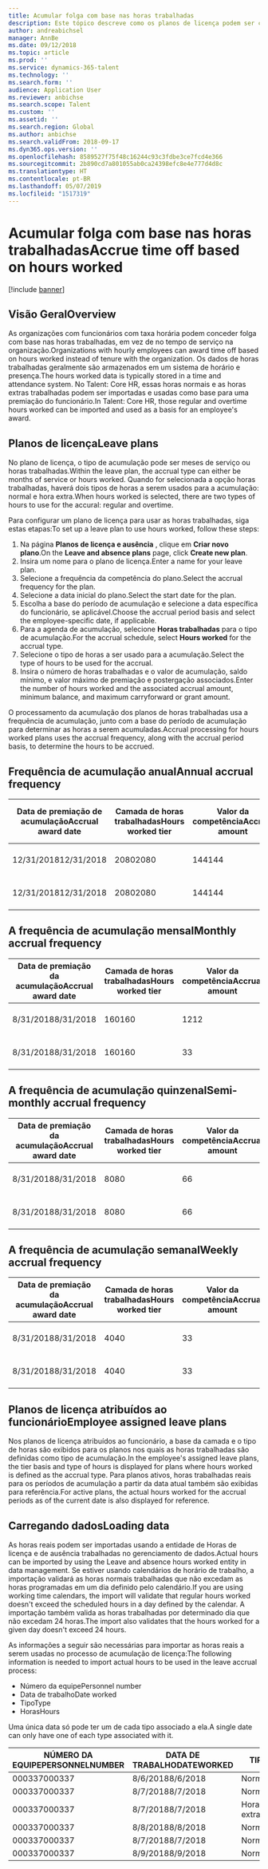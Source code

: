 ```yaml
---
title: Acumular folga com base nas horas trabalhadas
description: Este tópico descreve como os planos de licença podem ser configurados para acumular folga com base nas horas trabalhadas.
author: andreabichsel
manager: AnnBe
ms.date: 09/12/2018
ms.topic: article
ms.prod: ''
ms.service: dynamics-365-talent
ms.technology: ''
ms.search.form: ''
audience: Application User
ms.reviewer: anbichse
ms.search.scope: Talent
ms.custom: ''
ms.assetid: ''
ms.search.region: Global
ms.author: anbichse
ms.search.validFrom: 2018-09-17
ms.dyn365.ops.version: ''
ms.openlocfilehash: 8589527f75f48c16244c93c3fdbe3ce7fcd4e366
ms.sourcegitcommit: 2b890cd7a801055ab0ca24398efc8e4e777d4d8c
ms.translationtype: HT
ms.contentlocale: pt-BR
ms.lasthandoff: 05/07/2019
ms.locfileid: "1517319"
---
```

# <a name="accrue-time-off-based-on-hours-worked"></a><span data-ttu-id="4ba59-103">Acumular folga com base nas horas trabalhadas</span><span class="sxs-lookup"><span data-stu-id="4ba59-103">Accrue time off based on hours worked</span></span>

[!include [banner](includes/banner.md)]


## <a name="overview"></a><span data-ttu-id="4ba59-104">Visão Geral</span><span class="sxs-lookup"><span data-stu-id="4ba59-104">Overview</span></span>

<span data-ttu-id="4ba59-105">As organizações com funcionários com taxa horária podem conceder folga com base nas horas trabalhadas, em vez de no tempo de serviço na organização.</span><span class="sxs-lookup"><span data-stu-id="4ba59-105">Organizations with hourly employees can award time off based on hours worked instead of tenure with the organization.</span></span> <span data-ttu-id="4ba59-106">Os dados de horas trabalhadas geralmente são armazenados em um sistema de horário e presença.</span><span class="sxs-lookup"><span data-stu-id="4ba59-106">The hours worked data is typically stored in a time and attendance system.</span></span> <span data-ttu-id="4ba59-107">No Talent: Core HR, essas horas normais e as horas extras trabalhadas podem ser importadas e usadas como base para uma premiação do funcionário.</span><span class="sxs-lookup"><span data-stu-id="4ba59-107">In Talent: Core HR, those regular and overtime hours worked can be imported and used as a basis for an employee's award.</span></span>

## <a name="leave-plans"></a><span data-ttu-id="4ba59-108">Planos de licença</span><span class="sxs-lookup"><span data-stu-id="4ba59-108">Leave plans</span></span>

<span data-ttu-id="4ba59-109">No plano de licença, o tipo de acumulação pode ser meses de serviço ou horas trabalhadas.</span><span class="sxs-lookup"><span data-stu-id="4ba59-109">Within the leave plan, the accrual type can either be months of service or hours worked.</span></span> <span data-ttu-id="4ba59-110">Quando for selecionada a opção horas trabalhadas, haverá dois tipos de horas a serem usados para a acumulação: normal e hora extra.</span><span class="sxs-lookup"><span data-stu-id="4ba59-110">When hours worked is selected, there are two types of hours to use for the accural: regular and overtime.</span></span>

<span data-ttu-id="4ba59-111">Para configurar um plano de licença para usar as horas trabalhadas, siga estas etapas:</span><span class="sxs-lookup"><span data-stu-id="4ba59-111">To set up a leave plan to use hours worked, follow these steps:</span></span>

1. <span data-ttu-id="4ba59-112">Na página **Planos de licença e ausência** , clique em **Criar novo plano**.</span><span class="sxs-lookup"><span data-stu-id="4ba59-112">On the **Leave and absence plans** page, click **Create new plan**.</span></span>
2. <span data-ttu-id="4ba59-113">Insira um nome para o plano de licença.</span><span class="sxs-lookup"><span data-stu-id="4ba59-113">Enter a name for your leave plan.</span></span>
3. <span data-ttu-id="4ba59-114">Selecione a frequência da competência do plano.</span><span class="sxs-lookup"><span data-stu-id="4ba59-114">Select the accrual frequency for the plan.</span></span>
5. <span data-ttu-id="4ba59-115">Selecione a data inicial do plano.</span><span class="sxs-lookup"><span data-stu-id="4ba59-115">Select the start date for the plan.</span></span>
6. <span data-ttu-id="4ba59-116">Escolha a base do período de acumulação e selecione a data específica do funcionário, se aplicável.</span><span class="sxs-lookup"><span data-stu-id="4ba59-116">Choose the accrual period basis and select the employee-specific date, if applicable.</span></span>
7. <span data-ttu-id="4ba59-117">Para a agenda de acumulação, selecione **Horas trabalhadas** para o tipo de acumulação.</span><span class="sxs-lookup"><span data-stu-id="4ba59-117">For the accrual schedule, select **Hours worked** for the accrual type.</span></span>
8. <span data-ttu-id="4ba59-118">Selecione o tipo de horas a ser usado para a acumulação.</span><span class="sxs-lookup"><span data-stu-id="4ba59-118">Select the type of hours to be used for the accrual.</span></span>
9. <span data-ttu-id="4ba59-119">Insira o número de horas trabalhadas e o valor de acumulação, saldo mínimo, e valor máximo de premiação e postergação associados.</span><span class="sxs-lookup"><span data-stu-id="4ba59-119">Enter the number of hours worked and the associated accrual amount, minimum balance, and maximum carryforward or grant amount.</span></span>

<span data-ttu-id="4ba59-120">O processamento da acumulação dos planos de horas trabalhadas usa a frequência de acumulação, junto com a base do período de acumulação para determinar as horas a serem acumuladas.</span><span class="sxs-lookup"><span data-stu-id="4ba59-120">Accrual processing for hours worked plans uses the accrual frequency, along with the accrual period basis, to determine the hours to be accrued.</span></span>

## <a name="annual-accrual-frequency"></a><span data-ttu-id="4ba59-121">Frequência de acumulação anual</span><span class="sxs-lookup"><span data-stu-id="4ba59-121">Annual accrual frequency</span></span>

| <span data-ttu-id="4ba59-122">Data de premiação de acumulação</span><span class="sxs-lookup"><span data-stu-id="4ba59-122">Accrual award date</span></span>    | <span data-ttu-id="4ba59-123">Camada de horas trabalhadas</span><span class="sxs-lookup"><span data-stu-id="4ba59-123">Hours worked tier</span></span>    | <span data-ttu-id="4ba59-124">Valor da competência</span><span class="sxs-lookup"><span data-stu-id="4ba59-124">Accrual amount</span></span>        | <span data-ttu-id="4ba59-125">Datas de horas trabalhadas</span><span class="sxs-lookup"><span data-stu-id="4ba59-125">Hours worked dates</span></span>   | <span data-ttu-id="4ba59-126">Valores reais de horas trabalhadas</span><span class="sxs-lookup"><span data-stu-id="4ba59-126">Hours worked actuals</span></span>| <span data-ttu-id="4ba59-127">Prêmio</span><span class="sxs-lookup"><span data-stu-id="4ba59-127">Award</span></span>               |
| --------------------- | -------------------- | --------------------- | -------------------- |-------------------- |-------------------- |
| <span data-ttu-id="4ba59-128">12/31/2018</span><span class="sxs-lookup"><span data-stu-id="4ba59-128">12/31/2018</span></span>            | <span data-ttu-id="4ba59-129">2080</span><span class="sxs-lookup"><span data-stu-id="4ba59-129">2080</span></span>                 | <span data-ttu-id="4ba59-130">144</span><span class="sxs-lookup"><span data-stu-id="4ba59-130">144</span></span>                   | <span data-ttu-id="4ba59-131">1/1/2018-31/12/2018</span><span class="sxs-lookup"><span data-stu-id="4ba59-131">1/1/2018-12/31/2018</span></span>  | <span data-ttu-id="4ba59-132">2085</span><span class="sxs-lookup"><span data-stu-id="4ba59-132">2085</span></span>                | <span data-ttu-id="4ba59-133">144</span><span class="sxs-lookup"><span data-stu-id="4ba59-133">144</span></span>                 |        
| <span data-ttu-id="4ba59-134">12/31/2018</span><span class="sxs-lookup"><span data-stu-id="4ba59-134">12/31/2018</span></span>            | <span data-ttu-id="4ba59-135">2080</span><span class="sxs-lookup"><span data-stu-id="4ba59-135">2080</span></span>                 | <span data-ttu-id="4ba59-136">144</span><span class="sxs-lookup"><span data-stu-id="4ba59-136">144</span></span>                   | <span data-ttu-id="4ba59-137">1/1/2018-31/12/2018</span><span class="sxs-lookup"><span data-stu-id="4ba59-137">1/1/2018-12/31/2018</span></span>  | <span data-ttu-id="4ba59-138">2000</span><span class="sxs-lookup"><span data-stu-id="4ba59-138">2000</span></span>                | <span data-ttu-id="4ba59-139">0</span><span class="sxs-lookup"><span data-stu-id="4ba59-139">0</span></span>                 |


## <a name="monthly-accrual-frequency"></a><span data-ttu-id="4ba59-140">A frequência de acumulação mensal</span><span class="sxs-lookup"><span data-stu-id="4ba59-140">Monthly accrual frequency</span></span>

| <span data-ttu-id="4ba59-141">Data de premiação da acumulação</span><span class="sxs-lookup"><span data-stu-id="4ba59-141">Accrual award date</span></span>    | <span data-ttu-id="4ba59-142">Camada de horas trabalhadas</span><span class="sxs-lookup"><span data-stu-id="4ba59-142">Hours worked tier</span></span>    | <span data-ttu-id="4ba59-143">Valor da competência</span><span class="sxs-lookup"><span data-stu-id="4ba59-143">Accrual amount</span></span>        | <span data-ttu-id="4ba59-144">Datas de horas trabalhadas</span><span class="sxs-lookup"><span data-stu-id="4ba59-144">Hours worked dates</span></span>   | <span data-ttu-id="4ba59-145">Valores reais de horas trabalhadas</span><span class="sxs-lookup"><span data-stu-id="4ba59-145">Hours worked actuals</span></span>| <span data-ttu-id="4ba59-146">Prêmio</span><span class="sxs-lookup"><span data-stu-id="4ba59-146">Award</span></span>               |
| --------------------- | -------------------- | --------------------- | -------------------- |-------------------- |-------------------- |
| <span data-ttu-id="4ba59-147">8/31/2018</span><span class="sxs-lookup"><span data-stu-id="4ba59-147">8/31/2018</span></span>             | <span data-ttu-id="4ba59-148">160</span><span class="sxs-lookup"><span data-stu-id="4ba59-148">160</span></span>                  | <span data-ttu-id="4ba59-149">12</span><span class="sxs-lookup"><span data-stu-id="4ba59-149">12</span></span>                    | <span data-ttu-id="4ba59-150">8/1/2018-31/8/2018</span><span class="sxs-lookup"><span data-stu-id="4ba59-150">8/1/2018-8/31/2018</span></span>   | <span data-ttu-id="4ba59-151">184</span><span class="sxs-lookup"><span data-stu-id="4ba59-151">184</span></span>                 | <span data-ttu-id="4ba59-152">12</span><span class="sxs-lookup"><span data-stu-id="4ba59-152">12</span></span>                  |        
| <span data-ttu-id="4ba59-153">8/31/2018</span><span class="sxs-lookup"><span data-stu-id="4ba59-153">8/31/2018</span></span>             | <span data-ttu-id="4ba59-154">160</span><span class="sxs-lookup"><span data-stu-id="4ba59-154">160</span></span>                  | <span data-ttu-id="4ba59-155">3</span><span class="sxs-lookup"><span data-stu-id="4ba59-155">3</span></span>                     | <span data-ttu-id="4ba59-156">8/1/2018-31/8/2018</span><span class="sxs-lookup"><span data-stu-id="4ba59-156">8/1/2018-8/31/2018</span></span>   | <span data-ttu-id="4ba59-157">184</span><span class="sxs-lookup"><span data-stu-id="4ba59-157">184</span></span>                 | <span data-ttu-id="4ba59-158">3</span><span class="sxs-lookup"><span data-stu-id="4ba59-158">3</span></span>                   |

## <a name="semi-monthly-accrual-frequency"></a><span data-ttu-id="4ba59-159">A frequência de acumulação quinzenal</span><span class="sxs-lookup"><span data-stu-id="4ba59-159">Semi-monthly accrual frequency</span></span>

| <span data-ttu-id="4ba59-160">Data de premiação da acumulação</span><span class="sxs-lookup"><span data-stu-id="4ba59-160">Accrual award date</span></span>    | <span data-ttu-id="4ba59-161">Camada de horas trabalhadas</span><span class="sxs-lookup"><span data-stu-id="4ba59-161">Hours worked tier</span></span>    | <span data-ttu-id="4ba59-162">Valor da competência</span><span class="sxs-lookup"><span data-stu-id="4ba59-162">Accrual amount</span></span>        | <span data-ttu-id="4ba59-163">Datas de horas trabalhadas</span><span class="sxs-lookup"><span data-stu-id="4ba59-163">Hours worked dates</span></span>   | <span data-ttu-id="4ba59-164">Valores reais de horas trabalhadas</span><span class="sxs-lookup"><span data-stu-id="4ba59-164">Hours worked actuals</span></span>| <span data-ttu-id="4ba59-165">Prêmio</span><span class="sxs-lookup"><span data-stu-id="4ba59-165">Award</span></span>               |
| --------------------- | -------------------- | --------------------- | -------------------- |-------------------- |-------------------- |
| <span data-ttu-id="4ba59-166">8/31/2018</span><span class="sxs-lookup"><span data-stu-id="4ba59-166">8/31/2018</span></span>             | <span data-ttu-id="4ba59-167">80</span><span class="sxs-lookup"><span data-stu-id="4ba59-167">80</span></span>                   | <span data-ttu-id="4ba59-168">6</span><span class="sxs-lookup"><span data-stu-id="4ba59-168">6</span></span>                     | <span data-ttu-id="4ba59-169">8/16/2018-31/8/2018</span><span class="sxs-lookup"><span data-stu-id="4ba59-169">8/16/2018-8/31/2018</span></span>  | <span data-ttu-id="4ba59-170">81</span><span class="sxs-lookup"><span data-stu-id="4ba59-170">81</span></span>                  | <span data-ttu-id="4ba59-171">6</span><span class="sxs-lookup"><span data-stu-id="4ba59-171">6</span></span>                  |        
| <span data-ttu-id="4ba59-172">8/31/2018</span><span class="sxs-lookup"><span data-stu-id="4ba59-172">8/31/2018</span></span>             | <span data-ttu-id="4ba59-173">80</span><span class="sxs-lookup"><span data-stu-id="4ba59-173">80</span></span>                   | <span data-ttu-id="4ba59-174">6</span><span class="sxs-lookup"><span data-stu-id="4ba59-174">6</span></span>                     | <span data-ttu-id="4ba59-175">8/16/2018-31/8/2018</span><span class="sxs-lookup"><span data-stu-id="4ba59-175">8/16/2018-8/31/2018</span></span>  | <span data-ttu-id="4ba59-176">75</span><span class="sxs-lookup"><span data-stu-id="4ba59-176">75</span></span>                  | <span data-ttu-id="4ba59-177">0</span><span class="sxs-lookup"><span data-stu-id="4ba59-177">0</span></span>                   |

## <a name="weekly-accrual-frequency"></a><span data-ttu-id="4ba59-178">A frequência de acumulação semanal</span><span class="sxs-lookup"><span data-stu-id="4ba59-178">Weekly accrual frequency</span></span>

| <span data-ttu-id="4ba59-179">Data de premiação da acumulação</span><span class="sxs-lookup"><span data-stu-id="4ba59-179">Accrual award date</span></span>    | <span data-ttu-id="4ba59-180">Camada de horas trabalhadas</span><span class="sxs-lookup"><span data-stu-id="4ba59-180">Hours worked tier</span></span>    | <span data-ttu-id="4ba59-181">Valor da competência</span><span class="sxs-lookup"><span data-stu-id="4ba59-181">Accrual amount</span></span>        | <span data-ttu-id="4ba59-182">Datas de horas trabalhadas</span><span class="sxs-lookup"><span data-stu-id="4ba59-182">Hours worked dates</span></span>   | <span data-ttu-id="4ba59-183">Valores reais de horas trabalhadas</span><span class="sxs-lookup"><span data-stu-id="4ba59-183">Hours worked actuals</span></span>| <span data-ttu-id="4ba59-184">Prêmio</span><span class="sxs-lookup"><span data-stu-id="4ba59-184">Award</span></span>               |
| --------------------- | -------------------- | --------------------- | -------------------- |-------------------- |-------------------- |
| <span data-ttu-id="4ba59-185">8/31/2018</span><span class="sxs-lookup"><span data-stu-id="4ba59-185">8/31/2018</span></span>             | <span data-ttu-id="4ba59-186">40</span><span class="sxs-lookup"><span data-stu-id="4ba59-186">40</span></span>                   | <span data-ttu-id="4ba59-187">3</span><span class="sxs-lookup"><span data-stu-id="4ba59-187">3</span></span>                     | <span data-ttu-id="4ba59-188">8/27/2018-31/8/2018</span><span class="sxs-lookup"><span data-stu-id="4ba59-188">8/27/2018-8/31/2018</span></span>  | <span data-ttu-id="4ba59-189">42</span><span class="sxs-lookup"><span data-stu-id="4ba59-189">42</span></span>                  | <span data-ttu-id="4ba59-190">3</span><span class="sxs-lookup"><span data-stu-id="4ba59-190">3</span></span>                  |        
| <span data-ttu-id="4ba59-191">8/31/2018</span><span class="sxs-lookup"><span data-stu-id="4ba59-191">8/31/2018</span></span>             | <span data-ttu-id="4ba59-192">40</span><span class="sxs-lookup"><span data-stu-id="4ba59-192">40</span></span>                   | <span data-ttu-id="4ba59-193">3</span><span class="sxs-lookup"><span data-stu-id="4ba59-193">3</span></span>                     | <span data-ttu-id="4ba59-194">8/27/2018-31/8/2018</span><span class="sxs-lookup"><span data-stu-id="4ba59-194">8/27/2018-8/31/2018</span></span>  | <span data-ttu-id="4ba59-195">35</span><span class="sxs-lookup"><span data-stu-id="4ba59-195">35</span></span>                  | <span data-ttu-id="4ba59-196">0</span><span class="sxs-lookup"><span data-stu-id="4ba59-196">0</span></span>                   |

## <a name="employee-assigned-leave-plans"></a><span data-ttu-id="4ba59-197">Planos de licença atribuídos ao funcionário</span><span class="sxs-lookup"><span data-stu-id="4ba59-197">Employee assigned leave plans</span></span>

<span data-ttu-id="4ba59-198">Nos planos de licença atribuídos ao funcionário, a base da camada e o tipo de horas são exibidos para os planos nos quais as horas trabalhadas são definidas como tipo de acumulação.</span><span class="sxs-lookup"><span data-stu-id="4ba59-198">In the employee's assigned leave plans, the tier basis and type of hours is displayed for plans where hours worked is defined as the accrual type.</span></span> <span data-ttu-id="4ba59-199">Para planos ativos, horas trabalhadas reais para os períodos de acumulação a partir da data atual também são exibidas para referência.</span><span class="sxs-lookup"><span data-stu-id="4ba59-199">For active plans, the actual hours worked for the accrual periods as of the current date is also displayed for reference.</span></span> 

## <a name="loading-data"></a><span data-ttu-id="4ba59-200">Carregando dados</span><span class="sxs-lookup"><span data-stu-id="4ba59-200">Loading data</span></span>

<span data-ttu-id="4ba59-201">As horas reais podem ser importadas usando a entidade de Horas de licença e de ausência trabalhadas no gerenciamento de dados.</span><span class="sxs-lookup"><span data-stu-id="4ba59-201">Actual hours can be imported by using the Leave and absence hours worked entity in data management.</span></span> <span data-ttu-id="4ba59-202">Se estiver usando calendários de horário de trabalho, a importação validará as horas normais trabalhadas que não excedam as horas programadas em um dia definido pelo calendário.</span><span class="sxs-lookup"><span data-stu-id="4ba59-202">If you are using working time calendars, the import will validate that regular hours worked doesn't exceed the scheduled hours in a day defined by the calendar.</span></span> <span data-ttu-id="4ba59-203">A importação também valida as horas trabalhadas por determinado dia que não excedam 24 horas.</span><span class="sxs-lookup"><span data-stu-id="4ba59-203">The import also validates that the hours worked for a given day doesn't exceed 24 hours.</span></span> 

<span data-ttu-id="4ba59-204">As informações a seguir são necessárias para importar as horas reais a serem usadas no processo de acumulação de licença:</span><span class="sxs-lookup"><span data-stu-id="4ba59-204">The following information is needed to import actual hours to be used in the leave accrual process:</span></span>

+ <span data-ttu-id="4ba59-205">Número da equipe</span><span class="sxs-lookup"><span data-stu-id="4ba59-205">Personnel number</span></span> 
+ <span data-ttu-id="4ba59-206">Data de trabalho</span><span class="sxs-lookup"><span data-stu-id="4ba59-206">Date worked</span></span>
+ <span data-ttu-id="4ba59-207">Tipo</span><span class="sxs-lookup"><span data-stu-id="4ba59-207">Type</span></span>
+ <span data-ttu-id="4ba59-208">Horas</span><span class="sxs-lookup"><span data-stu-id="4ba59-208">Hours</span></span>

<span data-ttu-id="4ba59-209">Uma única data só pode ter um de cada tipo associado a ela.</span><span class="sxs-lookup"><span data-stu-id="4ba59-209">A single date can only have one of each type associated with it.</span></span>

| <span data-ttu-id="4ba59-210">NÚMERO DA EQUIPE</span><span class="sxs-lookup"><span data-stu-id="4ba59-210">PERSONNELNUMBER</span></span>       | <span data-ttu-id="4ba59-211">DATA DE TRABALHO</span><span class="sxs-lookup"><span data-stu-id="4ba59-211">DATEWORKED</span></span>           | <span data-ttu-id="4ba59-212">TIPO</span><span class="sxs-lookup"><span data-stu-id="4ba59-212">TYPE</span></span>                  | <span data-ttu-id="4ba59-213">HORAS</span><span class="sxs-lookup"><span data-stu-id="4ba59-213">HOURS</span></span>                |
| --------------------- | -------------------- | --------------------- | -------------------- |
| <span data-ttu-id="4ba59-214">000337</span><span class="sxs-lookup"><span data-stu-id="4ba59-214">000337</span></span>                | <span data-ttu-id="4ba59-215">8/6/2018</span><span class="sxs-lookup"><span data-stu-id="4ba59-215">8/6/2018</span></span>             | <span data-ttu-id="4ba59-216">Normal</span><span class="sxs-lookup"><span data-stu-id="4ba59-216">Regular</span></span>               | <span data-ttu-id="4ba59-217">8</span><span class="sxs-lookup"><span data-stu-id="4ba59-217">8</span></span>                    |       
| <span data-ttu-id="4ba59-218">000337</span><span class="sxs-lookup"><span data-stu-id="4ba59-218">000337</span></span>                | <span data-ttu-id="4ba59-219">8/7/2018</span><span class="sxs-lookup"><span data-stu-id="4ba59-219">8/7/2018</span></span>             | <span data-ttu-id="4ba59-220">Normal</span><span class="sxs-lookup"><span data-stu-id="4ba59-220">Regular</span></span>               | <span data-ttu-id="4ba59-221">8</span><span class="sxs-lookup"><span data-stu-id="4ba59-221">8</span></span>                    |
| <span data-ttu-id="4ba59-222">000337</span><span class="sxs-lookup"><span data-stu-id="4ba59-222">000337</span></span>                | <span data-ttu-id="4ba59-223">8/7/2018</span><span class="sxs-lookup"><span data-stu-id="4ba59-223">8/7/2018</span></span>             | <span data-ttu-id="4ba59-224">Hora extra</span><span class="sxs-lookup"><span data-stu-id="4ba59-224">Overtime</span></span>              | <span data-ttu-id="4ba59-225">3</span><span class="sxs-lookup"><span data-stu-id="4ba59-225">3</span></span>                    |
| <span data-ttu-id="4ba59-226">000337</span><span class="sxs-lookup"><span data-stu-id="4ba59-226">000337</span></span>                | <span data-ttu-id="4ba59-227">8/8/2018</span><span class="sxs-lookup"><span data-stu-id="4ba59-227">8/8/2018</span></span>             | <span data-ttu-id="4ba59-228">Normal</span><span class="sxs-lookup"><span data-stu-id="4ba59-228">Regular</span></span>               | <span data-ttu-id="4ba59-229">8</span><span class="sxs-lookup"><span data-stu-id="4ba59-229">8</span></span>                    |
| <span data-ttu-id="4ba59-230">000337</span><span class="sxs-lookup"><span data-stu-id="4ba59-230">000337</span></span>                | <span data-ttu-id="4ba59-231">8/7/2018</span><span class="sxs-lookup"><span data-stu-id="4ba59-231">8/7/2018</span></span>             | <span data-ttu-id="4ba59-232">Normal</span><span class="sxs-lookup"><span data-stu-id="4ba59-232">Regular</span></span>               | <span data-ttu-id="4ba59-233">8</span><span class="sxs-lookup"><span data-stu-id="4ba59-233">8</span></span>                    |
| <span data-ttu-id="4ba59-234">000337</span><span class="sxs-lookup"><span data-stu-id="4ba59-234">000337</span></span>                | <span data-ttu-id="4ba59-235">8/9/2018</span><span class="sxs-lookup"><span data-stu-id="4ba59-235">8/9/2018</span></span>             | <span data-ttu-id="4ba59-236">Normal</span><span class="sxs-lookup"><span data-stu-id="4ba59-236">Regular</span></span>               | <span data-ttu-id="4ba59-237">8</span><span class="sxs-lookup"><span data-stu-id="4ba59-237">8</span></span>                    |
